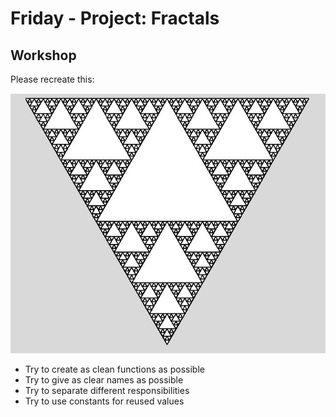 # Friday - Project: Fractals

## Workshop
Please recreate this:

![triangle_fractal](1.jpg)

 - Try to create as clean functions as possible
 - Try to give as clear names as possible
 - Try to separate different responsibilities
 - Try to use constants for reused values
